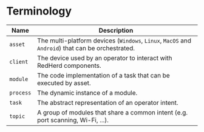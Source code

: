 <h1>Terminology</h1>

| Name | Description |
| --- | --- |
| `asset` | The multi-platform devices (`Windows`, `Linux`, `MacOS` and `Android`) that can be orchestrated. |
| `client` | The device used by an operator to interact with RedHerd components. |
| `module` | The code implementation of a task that can be executed by asset. |
| `process` | The dynamic instance of a module. |
| `task` | The abstract representation of an operator intent. |
| `topic` | A group of modules that share a common intent (e.g. port scanning, Wi-Fi, ...). |

